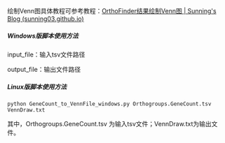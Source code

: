 绘制Venn图具体教程可参考教程：[OrthoFinder结果绘制Venn图 | Sunning's Blog (sunning03.github.io)](https://sunning03.github.io/2024/11/21/OrthoFinder结果绘制Venn图/)

##### Windows版脚本使用方法

input_file：输入tsv文件路径

output_file：输出文件路径

##### Linux版脚本使用方法

```
python GeneCount_to_VennFile_windows.py Orthogroups.GeneCount.tsv VennDraw.txt
```

其中，Orthogroups.GeneCount.tsv 为输入tsv文件；VennDraw.txt为输出文件。

